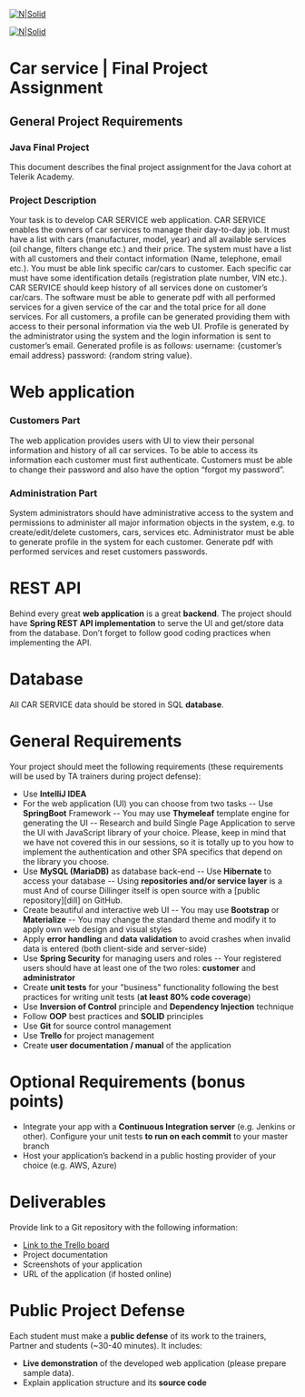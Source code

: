 

[![N|Solid](https://i2.wp.com/www.kaldata.com/wp-content/uploads/2018/06/Telerik_Academy_Logo2x.png)](https://telerikacademy.com)

[![N|Solid](https://fitsmallbusiness.com/wp-content/uploads/2018/11/Paysafe-logo.gif)](https://www.paysafe.com/na-en/)
# Car service | Final Project Assignment

## General Project Requirements

### Java Final Project

This document describes the final project assignment for the Java cohort at Telerik Academy. 

### Project Description

Your task is to develop CAR SERVICE web application. CAR SERVICE enables the owners of car services to manage their day-to-day job. It must have a list with cars (manufacturer, model, year) and all available services (oil change, filters change etc.) and their price. The system must have a list with all customers and their contact information (Name, telephone, email etc.). You must be able link specific car/cars to customer. Each specific car must have some identification details (registration plate number, VIN etc.). CAR SERVICE should keep history of all services done on customer’s car/cars. The software must be able to generate pdf with all performed services for a given service of the car and the total price for all done services. For all customers, а profile can be generated providing them with access to their personal information via the web UI. Profile is generated by the administrator using the system and the login information is sent to customer’s email. Generated profile is as follows: username: {customer’s email address} password: {random string value}. 

# Web application
### Customers Part

The web application provides users with UI to view their personal information and history of all car services. To be able to access its information each customer must first authenticate. Customers must be able to change their password and also have the option “forgot my password”.

### Administration Part
System administrators should have administrative access to the system and permissions to administer all major information objects in the system, e.g. to create/edit/delete customers, cars, services etc. Administrator must be able to generate profile in the system for each customer. Generate pdf with performed services and reset customers passwords.


# REST API
Behind every great **web application** is a great **backend**. The project should have **Spring REST API implementation** to serve the UI and get/store data from the database. Don’t forget to follow good coding practices when implementing the API.

# Database
All CAR SERVICE data should be stored in SQL **database**.

# General Requirements
Your project should meet the following requirements (these requirements will be used by TA trainers during project defense): 

-	Use **IntelliJ IDEA**
-	For the web application (UI) you can choose from two tasks
--	Use **SpringBoot** Framework
--	You may use **Thymeleaf** template engine for generating the UI
-- Research and build Single Page Application to serve the UI with JavaScript library of your choice. Please, keep in mind that we have not covered this in our sessions, so it is totally up to you how to implement the authentication and other SPA specifics that depend on the library you choose.
-	Use **MySQL (MariaDB)** as database back-end 
--	Use **Hibernate** to access your database
--	Using **repositories and/or service layer** is a must
And of course Dillinger itself is open source with a [public repository][dill]
 on GitHub.
-	Create beautiful and interactive web UI
--	You may use **Bootstrap** or **Materialize**
--	You may change the standard theme and modify it to apply own web design and visual styles 
-	Apply **error handling** and **data validation** to avoid crashes when invalid data is entered (both client-side and server-side) 
-	Use **Spring Security** for managing users and roles
--	Your registered users should have at least one of the two roles: **customer** and **administrator**
-	Create **unit tests** for your "business" functionality following the best practices for writing unit tests (**at least 80% code coverage**) 
-	Use **Inversion of Control** principle and **Dependency Injection** technique
-	Follow **OOP** best practices and **SOLID** principles
-	Use **Git** for source control management
-	Use **Trello** for project management
-	Create **user documentation / manual** of the application
# Optional Requirements (bonus points)

-	Integrate your app with a **Continuous Integration server** (e.g. Jenkins or other). Configure your unit tests **to run on each commit** to your master branch 
-	Host your application’s backend in a public hosting provider of your choice (e.g. AWS, Azure)

# Deliverables
Provide link to a Git repository with the following information:
-	[Link to the Trello board](https://trello.com/b/affJHaAo/team6)
-	Project documentation
-	Screenshots of your application
-	URL of the application (if hosted online)
# Public Project Defense

Each student must make a **public defense** of its work to the trainers, Partner and students (~30-40 minutes). It includes:
-	**Live demonstration** of the developed web application (please prepare sample data). 
-	Explain application structure and its **source code**
